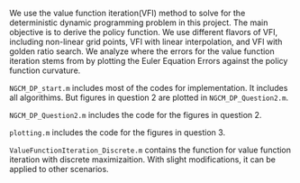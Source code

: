 We use the value function iteration(VFI) method to solve for the deterministic dynamic programming problem in this project. The main objective is to derive the policy function. We use different flavors of VFI, including non-linear grid points, VFI with linear interpolation, and VFI with golden ratio search. We analyze where the errors for the value function iteration stems from by plotting the Euler Equation Errors against the policy function curvature.

`NGCM_DP_start.m` includes most of the codes for implementation. It includes all algorithims. But figures in question 2 are plotted in `NGCM_DP_Question2.m`.

`NGCM_DP_Question2.m` includes the code for the figures in question 2.

`plotting.m` includes the code for the figures in question 3.

`ValueFunctionIteration_Discrete.m` contains the function for value function iteration with discrete maximizaition. With slight modifications, it can be applied to other scenarios.
